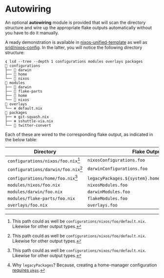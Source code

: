 # Autowiring

An optional **autowiring** module is provided that will scan the directory structure and wire up the appropriate flake outputs automatically without you have to do it manually.

A ready demonstration is available in [nixos-unified-template](https://github.com/juspay/nixos-unified-template) as well as [srid/nixos-config](https://github.com/srid/nixos-config). In the latter, you will notice the following directory structure:

```
❮ lsd --tree --depth 1 configurations modules overlays packages
📁 configurations
├── 📁 darwin
├── 📁 home
└── 📁 nixos
📁 modules
├── 📁 darwin
├── 📁 flake-parts
├── 📁 home
└── 📁 nixos
📁 overlays
└── ❄️ default.nix
📁 packages
├── ❄️ git-squash.nix
├── ❄️ sshuttle-via.nix
└── 📁 twitter-convert
```

Each of these are wired to the corresponding flake output, as indicated in the below table:

| Directory                                 | Flake Output                                                |
| ----------------------------------------- | ----------------------------------------------------------- |
| `configurations/nixos/foo.nix`[^default]  | `nixosConfigurations.foo`                                   |
| `configurations/darwin/foo.nix`[^default] | `darwinConfigurations.foo`                                  |
| `configurations/home/foo.nix`[^default]   | `legacyPackages.${system}.homeConfigurations.foo`[^hm-pkgs] |
| `modules/nixos/foo.nix`                   | `nixosModules.foo`                                          |
| `modules/darwin/foo.nix`                  | `darwinModules.foo`                                         |
| `modules/flake-parts/foo.nix`             | `flakeModules.foo`                                          |
| `overlays/foo.nix`                        | `overlays.foo`                                              |

[^default]: This path could as well be `configurations/nixos/foo/default.nix`. Likewise for other output types.

[^hm-pkgs]: Why `legacyPackages`? Because, creating a home-manager configuration [requires `pkgs`](https://github.com/srid/nixos-unified/blob/47a26bc9118d17500bbe0c4adb5ebc26f776cc36/nix/modules/flake-parts/lib.nix#L97).
